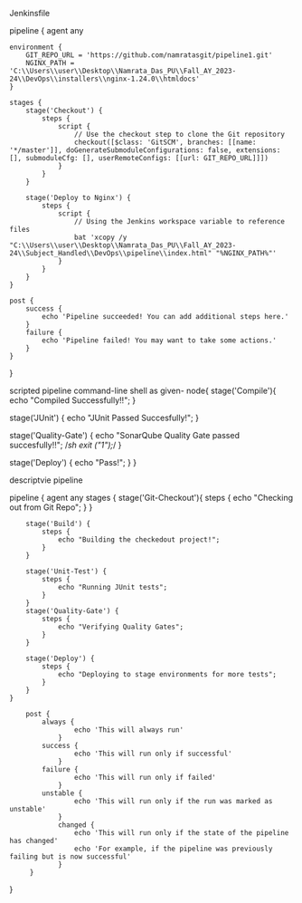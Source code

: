 Jenkinsfile 


pipeline {
    agent any

    environment {
        GIT_REPO_URL = 'https://github.com/namratasgit/pipeline1.git'
        NGINX_PATH = 'C:\\Users\\user\\Desktop\\Namrata_Das_PU\\Fall_AY_2023-24\\DevOps\\installers\\nginx-1.24.0\\htmldocs'
    }

    stages {
        stage('Checkout') {
            steps {
                script {
                    // Use the checkout step to clone the Git repository
                    checkout([$class: 'GitSCM', branches: [[name: '*/master']], doGenerateSubmoduleConfigurations: false, extensions: [], submoduleCfg: [], userRemoteConfigs: [[url: GIT_REPO_URL]]])
                }
            }
        }

        stage('Deploy to Nginx') {
            steps {
                script {
                    // Using the Jenkins workspace variable to reference files
                    bat 'xcopy /y "C:\\Users\\user\\Desktop\\Namrata_Das_PU\\Fall_AY_2023-24\\Subject_Handled\\DevOps\\pipeline\\index.html" "%NGINX_PATH%"'
                }
            }
        }
    }

    post {
        success {
            echo 'Pipeline succeeded! You can add additional steps here.'
        }
        failure {
            echo 'Pipeline failed! You may want to take some actions.'
        }
    }
}


scripted pipeline
command-line shell as given-
node{
stage('Compile'){
		echo "Compiled Successfully!!";
	}

stage('JUnit') {
		echo "JUnit Passed Succesfully!";
}

stage('Quality-Gate') {
		echo "SonarQube Quality Gate passed succesfully!!";
						/*sh exit ("1");*/
}

stage('Deploy') {
		echo "Pass!";
}
}

 descriptvie pipeline

 pipeline {
	agent any
	stages {
		stage('Git-Checkout'){
			steps {
				echo "Checking out from Git Repo";
			}
		}

		stage('Build') {
			steps {
				echo "Building the checkedout project!";
			}
		}

		stage('Unit-Test') {
			steps {
				echo "Running JUnit tests";
			}
		}
		stage('Quality-Gate') {
			steps {
				echo "Verifying Quality Gates";
			}
		}

		stage('Deploy') {
			steps {
				echo "Deploying to stage environments for more tests";
			}
		}
	}
	
		post {
			always {
					echo 'This will always run'
				}
			success {
					echo 'This will run only if successful'
				}
			failure {
					echo 'This will run only if failed'
				}
			unstable {
					echo 'This will run only if the run was marked as unstable'
				}
	    		changed {
					echo 'This will run only if the state of the pipeline has changed'
					echo 'For example, if the pipeline was previously failing but is now successful'
				}
   		 }
}
